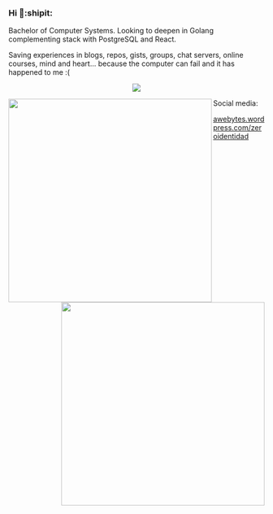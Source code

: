### Hi 👋:shipit:

Bachelor of Computer Systems. Looking to deepen in Golang complementing stack with PostgreSQL and React.

Saving experiences in blogs, repos, gists, groups, chat servers, online courses, mind and heart... because the computer can fail and it has happened to me :(

<p align="center">
  <img align='center' src="https://visitor-badge.laobi.icu/badge?page_id=zeroidentidad.visitor-badge">
</p>

<p align="center">
  <img align="left" src="https://github-readme-stats.vercel.app/api?username=zeroidentidad&show_icons=true&theme=dark" width="400">
  <img align="right" src="https://github-readme-stats.vercel.app/api/top-langs/?username=zeroidentidad&layout=compact&theme=dark&langs_count=10&hide=css,scss,html,java,kotlin,objective-c,less,typescript,ruby,starlark,vue,tsql,assembly,hack,python,makefile,perl,c,shell,batchfile,smarty,php,dockerfile,c%2B%2B" width="400"/>
</p>

<p align="left">
Social media:

[awebytes.wordpress.com/zeroidentidad](https://awebytes.wordpress.com/zeroidentidad)
</p>
